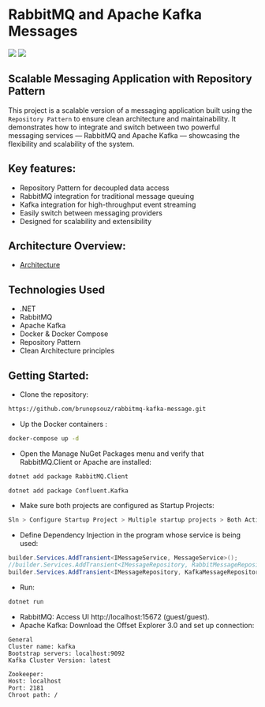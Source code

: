 # RabbitMQ and Apache Kafka Messages
[![](https://img.shields.io/badge/-RabbitMQ-333333?style=flat&logo=visual-studio-code&logoColor=007ACC)](https://www.rabbitmq.com/tutorials/tutorial-one-dotnet)
[![](https://img.shields.io/badge/-Apache%20Kafka-333333?style=flat&logo=visual-studio-code&logoColor=007ACC)](https://docs.confluent.io/kafka-clients/dotnet/current/overview.html)
## Scalable Messaging Application with Repository Pattern
This project is a scalable version of a messaging application built using the `Repository Pattern` to ensure clean architecture and maintainability. It demonstrates how to integrate and switch between two powerful messaging services — RabbitMQ and Apache Kafka — showcasing the flexibility and scalability of the system.

## Key features:
- Repository Pattern for decoupled data access
- RabbitMQ integration for traditional message queuing
- Kafka integration for high-throughput event streaming
- Easily switch between messaging providers
- Designed for scalability and extensibility

## Architecture Overview:
- [Architecture](https://github.com/brunopsouz/rabbitmq-kafka-message/blob/main/STRUCTURE.md)

## Technologies Used
- .NET 
- RabbitMQ
- Apache Kafka
- Docker & Docker Compose
- Repository Pattern
- Clean Architecture principles

## Getting Started:
- Clone the repository:
```bash
https://github.com/brunopsouz/rabbitmq-kafka-message.git
```
- Up the Docker containers :
```bash
docker-compose up -d
```
- Open the Manage NuGet Packages menu and verify that RabbitMQ.Client or Apache are installed:
```bash
dotnet add package RabbitMQ.Client
```
```
dotnet add package Confluent.Kafka
```
- Make sure both projects are configured as Startup Projects:
```bash
Sln > Configure Startup Project > Multiple startup projects > Both Action: Start
```
- Define Dependency Injection in the program whose service is being used:
```csharp
builder.Services.AddTransient<IMessageService, MessageService>();
//builder.Services.AddTransient<IMessageRepository, RabbitMessageRepository>(); //RabbitMQ Repository
builder.Services.AddTransient<IMessageRepository, KafkaMessageRepository>(); // Kafka Repository
```
- Run:
```bash
dotnet run
```
- RabbitMQ: Access UI http://localhost:15672 (guest/guest).
- Apache Kafka: Download the Offset Explorer 3.0 and set up connection:
```
General
Cluster name: kafka
Bootstrap servers: localhost:9092
Kafka Cluster Version: latest

Zookeeper:
Host: localhost
Port: 2181
Chroot path: /
```
